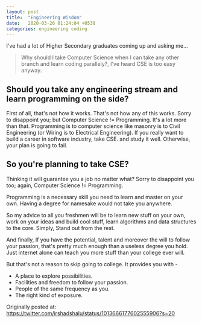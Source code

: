 ```yaml
---
layout: post
title:  "Engineering Wisdom"
date:   2020-03-26 01:24:04 +0530
categories: engineering coding
---
```


I've had a lot of Higher Secondary graduates coming up and asking me... 

> Why should I take Computer Science when I can take any other branch and learn coding parallely?, I've heard CSE is too easy anyway.

## Should you take any engineering stream and learn programming on the side?

First of all, that's not how it works. That's not how any of this works. Sorry to disappoint you; but Computer Science != Programming. It's a lot more than that. Programming is to computer science like masonry is to Civil Engineering (or Wiring is to Electrical Engineering). If you really want to build a career in software industry, take CSE. and study it well. Otherwise, your plan is going to fail.


## So you're planning to take CSE?

Thinking it will guarantee you a job no matter what? 
Sorry to disappoint you too; again, Computer Science != Programming. 

Programming is a necessary skill you need to learn and master on your own. Having a degree for namesake would not take you anywhere. 

So my advice to all you freshmen will be to learn new stuff on your own, work on your ideas and build cool stuff, learn algorithms and data structures to the core. Simply, Stand out from the rest.

And finally, If you have the potential, talent and moreover the will to follow your passion, that's pretty much enough than a useless degree you hold. Just internet alone can teach you more stuff than your college ever will.


But that's not a reason to skip going to college. It provides you with -

* A place to explore possibilities. 
* Facilities and freedom to follow your passion.
* People of the same frequency as you.
* The right kind of exposure.


Originally posted at: https://twitter.com/irshadshalu/status/1013666177602555906?s=20
